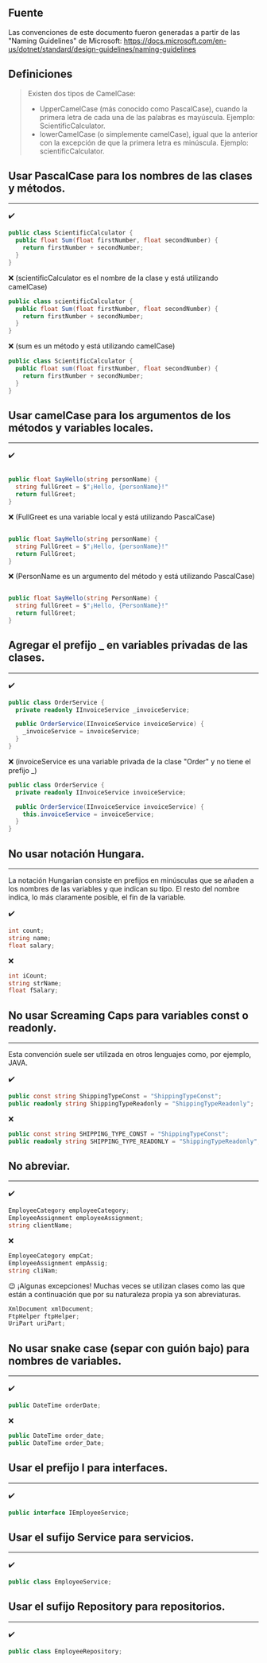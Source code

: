 ## Fuente
Las convenciones de este documento fueron generadas a partir de las "Naming Guidelines" de Microsoft:
https://docs.microsoft.com/en-us/dotnet/standard/design-guidelines/naming-guidelines

## Definiciones

> Existen dos tipos de CamelCase:
> * UpperCamelCase (más conocido como PascalCase), cuando la primera letra de cada una de las palabras es mayúscula. Ejemplo: ScientificCalculator.
> * lowerCamelCase (o simplemente camelCase), igual que la anterior con la excepción de que la primera letra es minúscula. Ejemplo: scientificCalculator.

## Usar PascalCase para los nombres de las clases y métodos.
-----

:heavy_check_mark:
```csharp
public class ScientificCalculator {
  public float Sum(float firstNumber, float secondNumber) {
    return firstNumber + secondNumber;
  }
}
```

:x: (scientificCalculator es el nombre de la clase y está utilizando camelCase)
```csharp
public class scientificCalculator {
  public float Sum(float firstNumber, float secondNumber) {
    return firstNumber + secondNumber;
  }
}
```

:x: (sum es un método y está utilizando camelCase)
```csharp
public class ScientificCalculator {
  public float sum(float firstNumber, float secondNumber) {
    return firstNumber + secondNumber;
  }
}
```

## Usar camelCase para los argumentos de los métodos y variables locales.
-----
:heavy_check_mark:
```csharp

public float SayHello(string personName) {
  string fullGreet = $"¡Hello, {personName}!"
  return fullGreet;
}
```

:x: (FullGreet es una variable local y está utilizando PascalCase)
```csharp

public float SayHello(string personName) {
  string FullGreet = $"¡Hello, {personName}!"
  return FullGreet;
}
```

:x: (PersonName es un argumento del método y está utilizando PascalCase)
```csharp

public float SayHello(string PersonName) {
  string fullGreet = $"¡Hello, {PersonName}!"
  return fullGreet;
}
```

## Agregar el prefijo _ en variables privadas de las clases.
-----
:heavy_check_mark:
```csharp
public class OrderService {
  private readonly IInvoiceService _invoiceService;

  public OrderService(IInvoiceService invoiceService) {
    _invoiceService = invoiceService;
  }
}
```

:x: (invoiceService es una variable privada de la clase "Order" y no tiene el prefijo _)
```csharp
public class OrderService {
  private readonly IInvoiceService invoiceService;

  public OrderService(IInvoiceService invoiceService) {
    this.invoiceService = invoiceService;
  }
}
```

## No usar notación Hungara.
-----
La notación Hungarian consiste en prefijos en minúsculas que se añaden a los nombres de las variables y que indican su tipo. El resto del nombre indica, lo más claramente posible, el fin de la variable.

:heavy_check_mark:
```csharp
int count;
string name;
float salary;
```

:x:
```csharp
int iCount;
string strName;
float fSalary;
```

## No usar Screaming Caps para variables const o readonly.
-----
Esta convención suele ser utilizada en otros lenguajes como, por ejemplo, JAVA.

:heavy_check_mark:
```csharp
public const string ShippingTypeConst = "ShippingTypeConst";
public readonly string ShippingTypeReadonly = "ShippingTypeReadonly";
```

:x:
```csharp
public const string SHIPPING_TYPE_CONST = "ShippingTypeConst";
public readonly string SHIPPING_TYPE_READONLY = "ShippingTypeReadonly";
```

## No abreviar.
-----
:heavy_check_mark:
```csharp
EmployeeCategory employeeCategory;
EmployeeAssignment employeeAssignment;
string clientName;
```

:x:
```csharp
EmployeeCategory empCat;
EmployeeAssignment empAssig;
string cliNam;
```

:wink: ¡Algunas excepciones!
Muchas veces se utilizan clases como las que están a continuación que por su naturaleza propia ya son abreviaturas. 
```csharp
XmlDocument xmlDocument;
FtpHelper ftpHelper;
UriPart uriPart;
```

## No usar snake case (separ con guión bajo) para nombres de variables.
-----
:heavy_check_mark:
```csharp
public DateTime orderDate;
```

:x:
```csharp
public DateTime order_date;
public DateTime order_Date;
```

## Usar el prefijo I para interfaces.
-----
:heavy_check_mark:
```csharp
public interface IEmployeeService;
```

## Usar el sufijo Service para servicios.
-----
:heavy_check_mark:
```csharp
public class EmployeeService;
```

## Usar el sufijo Repository para repositorios.
-----
:heavy_check_mark:
```csharp
public class EmployeeRepository;
```

